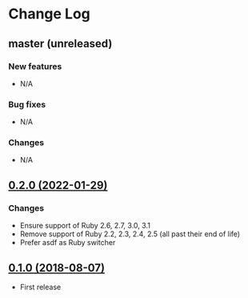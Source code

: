 # Change Log

## master (unreleased)

### New features

- N/A

### Bug fixes

- N/A

### Changes

- N/A

## [0.2.0 (2022-01-29)](https://github.com/jlw/lazy_rotator/compare/v0.1.0...v0.2.0)

### Changes

- Ensure support of Ruby 2.6, 2.7, 3.0, 3.1
- Remove support of Ruby 2.2, 2.3, 2.4, 2.5 (all past their end of life)
- Prefer asdf as Ruby switcher

## [0.1.0 (2018-08-07)](https://github.com/jlw/lazy_rotator/releases/tag/v0.1.0)

- First release

